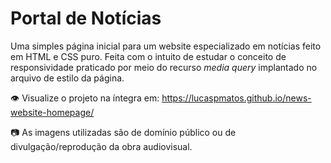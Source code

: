 # Portal de Notícias

Uma simples página inicial para um website especializado em notícias feito em HTML e CSS puro. Feita com o intuito de estudar o conceito de responsividade praticado por meio do recurso _media query_ implantado no arquivo de estilo da página.

:eye: Visualize o projeto na íntegra em: https://lucaspmatos.github.io/news-website-homepage/

📷 As imagens utilizadas são de domínio público ou de divulgação/reprodução da obra audiovisual.
